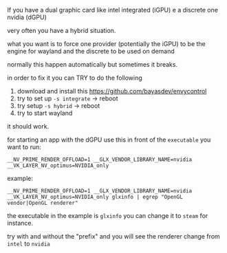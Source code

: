 If you have a dual graphic card like intel integrated (iGPU) e a discrete one nvidia (dGPU)

very often you have a hybrid situation.

what you want is to force one provider (potentially the iGPU) to be the engine for wayland and the discrete to be used on demand

normally this happen automatically but sometimes it breaks.

in order to fix it you can TRY to do the following

1) download and install this https://github.com/bayasdev/envycontrol
2) try to set up `-s integrate` -> reboot
3) try setup `-s hybrid` -> reboot
4) try to start wayland

it should work.


for starting an app with the dGPU use this in front of the `executable` you want to run:

```
__NV_PRIME_RENDER_OFFLOAD=1 __GLX_VENDOR_LIBRARY_NAME=nvidia __VK_LAYER_NV_optimus=NVIDIA_only
```

example:
```
__NV_PRIME_RENDER_OFFLOAD=1 __GLX_VENDOR_LIBRARY_NAME=nvidia __VK_LAYER_NV_optimus=NVIDIA_only glxinfo | egrep "OpenGL vendor|OpenGL renderer"
```
the executable in the example is `glxinfo` you can change it to `steam` for instance.

try with and without the "prefix" and you will see the renderer change from `intel` to `nvidia` 